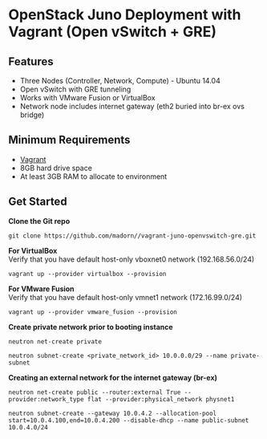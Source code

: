 OpenStack Juno Deployment with Vagrant (Open vSwitch + GRE)
==============================================================
Features
------------
* Three Nodes (Controller, Network, Compute) - Ubuntu 14.04
* Open vSwitch with GRE tunneling
* Works with VMware Fusion or VirtualBox
* Network node includes internet gateway (eth2 buried into br-ex ovs bridge)

Minimum Requirements
---------------------
* [Vagrant](http://www.vagrantup.com)
* 8GB hard drive space
* At least 3GB RAM to allocate to environment

Get Started
------------
**Clone the Git repo** <br /> 

``git clone https://github.com/madorn//vagrant-juno-openvswitch-gre.git`` <br /> 

**For VirtualBox** <br />
Verify that you have default host-only vboxnet0 network (192.168.56.0/24) <br />

``vagrant up --provider virtualbox --provision``

**For VMware Fusion** <br />
Verify that you have default host-only vmnet1 network (172.16.99.0/24) <br />

``vagrant up --provider vmware_fusion --provision``

**Create private network prior to booting instance** <br />

``neutron net-create private`` <br />

``neutron subnet-create <private_network_id> 10.0.0.0/29 --name private-subnet``

**Creating an external network for the internet gateway  (br-ex)** <br /> 

``neutron net-create public --router:external True --provider:network_type flat --provider:physical_network physnet1``<br /> 

``neutron subnet-create --gateway 10.0.4.2 --allocation-pool start=10.0.4.100,end=10.0.4.200 --disable-dhcp --name public-subnet 10.0.4.0/24``
